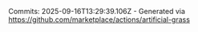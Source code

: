 Commits: 2025-09-16T13:29:39.106Z - Generated via https://github.com/marketplace/actions/artificial-grass
<br>
